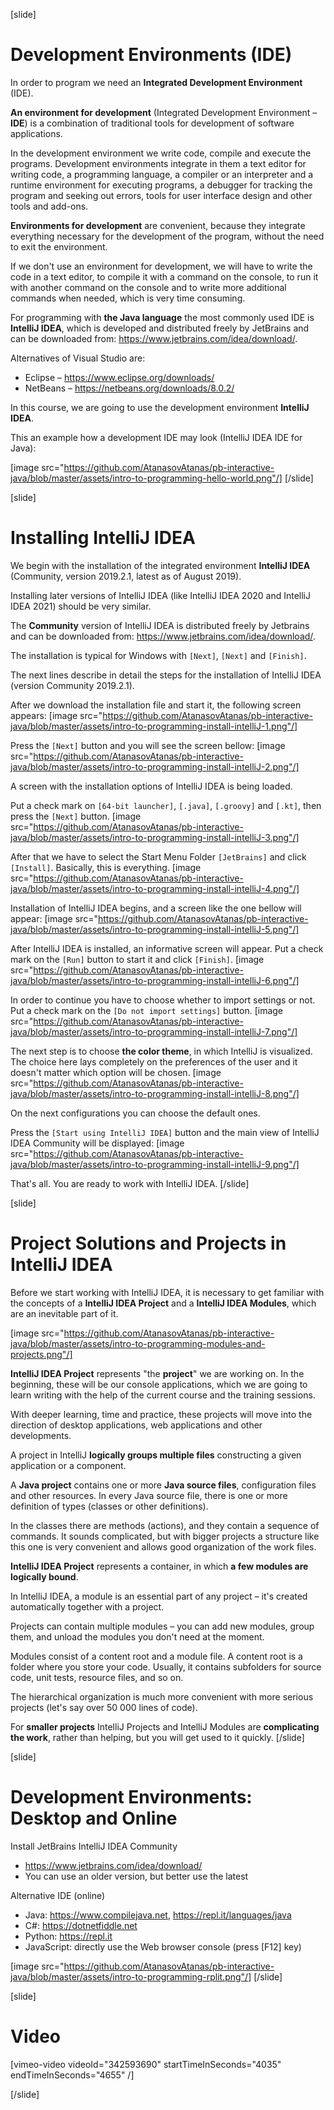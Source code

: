 [slide]
# Development Environments (IDE)
In order to program we need an **Integrated Development Environment** (IDE). 

**An environment for development** (Integrated Development Environment – **IDE**) is a combination of traditional tools for development of software applications. 

In the development environment we write code, compile and execute the programs. Development environments integrate in them a text editor for writing code, a programming language, a compiler or an interpreter and a runtime environment for executing programs, a debugger for tracking the program and seeking out errors, tools for user interface design and other tools and add-ons.

**Environments for development** are convenient, because they integrate everything necessary for the development of the program, without the need to exit the environment. 

If we don't use an environment for development, we will have to write the code in a text editor, to compile it with a command on the console, to run it with another command on the console and to write more additional commands when needed, which is very time consuming. 

For programming with **the Java language** the most commonly used IDE is **IntelliJ IDEA**, which is developed and distributed freely by JetBrains and can be downloaded from: https://www.jetbrains.com/idea/download/.

Alternatives of Visual Studio are:
- Eclipse – https://www.eclipse.org/downloads/
- NetBeans – https://netbeans.org/downloads/8.0.2/

In this course, we are going to use the development environment **IntelliJ IDEA**. 

This an example how a development IDE may look (IntelliJ IDEA IDE for Java):

[image src="https://github.com/AtanasovAtanas/pb-interactive-java/blob/master/assets/intro-to-programming-hello-world.png"/]
[/slide]

[slide]
# Installing IntelliJ IDEA
We begin with the installation of the integrated environment **IntelliJ IDEA** (Community, version 2019.2.1, latest as of August 2019). 

Installing later versions of IntelliJ IDEA (like IntelliJ IDEA 2020 and IntelliJ IDEA 2021) should be very similar.

The **Community** version of IntelliJ IDEA is distributed freely by Jetbrains and can be downloaded from: https://www.jetbrains.com/idea/download/.

The installation is typical for Windows with `[Next]`, `[Next]` and `[Finish]`.

The next lines describe in detail the steps for the installation of IntelliJ IDEA (version Community 2019.2.1). 

After we download the installation file and start it, the following screen appears:
[image src="https://github.com/AtanasovAtanas/pb-interactive-java/blob/master/assets/intro-to-programming-install-intelliJ-1.png"/]

Press the `[Next]` button and you will see the screen bellow:
[image src="https://github.com/AtanasovAtanas/pb-interactive-java/blob/master/assets/intro-to-programming-install-intelliJ-2.png"/]

A screen with the installation options of IntelliJ IDEA is being loaded.

Put a check mark on `[64-bit launcher]`, `[.java]`, `[.groovy]` and `[.kt]`, then press the `[Next]` button. 
[image src="https://github.com/AtanasovAtanas/pb-interactive-java/blob/master/assets/intro-to-programming-install-intelliJ-3.png"/]

After that we have to select the Start Menu Folder `[JetBrains]` and click `[Install]`. Basically, this is everything.
[image src="https://github.com/AtanasovAtanas/pb-interactive-java/blob/master/assets/intro-to-programming-install-intelliJ-4.png"/]

Installation of IntelliJ IDEA begins, and a screen like the one bellow will appear:
[image src="https://github.com/AtanasovAtanas/pb-interactive-java/blob/master/assets/intro-to-programming-install-intelliJ-5.png"/]

After IntelliJ IDEA is installed, an informative screen will appear. Put a check mark on the `[Run]` button to start it and click `[Finish]`.
[image src="https://github.com/AtanasovAtanas/pb-interactive-java/blob/master/assets/intro-to-programming-install-intelliJ-6.png"/]

In order to continue you have to choose whether to import settings or not. Put a check mark on the `[Do not import settings]` button.
[image src="https://github.com/AtanasovAtanas/pb-interactive-java/blob/master/assets/intro-to-programming-install-intelliJ-7.png"/]

The next step is to choose **the color theme**, in which IntelliJ is visualized. The choice here lays completely on the preferences of the user and it doesn't matter which option will be chosen.
[image src="https://github.com/AtanasovAtanas/pb-interactive-java/blob/master/assets/intro-to-programming-install-intelliJ-8.png"/]

On the next configurations you can choose the default ones.

Press the `[Start using IntelliJ IDEA]` button and the main view of IntelliJ IDEA Community will be displayed:
[image src="https://github.com/AtanasovAtanas/pb-interactive-java/blob/master/assets/intro-to-programming-install-intelliJ-9.png"/]

That's all. You are ready to work with IntelliJ IDEA.
[/slide]

[slide]
# Project Solutions and Projects in IntelliJ IDEA
Before we start working with IntelliJ IDEA, it is necessary to get familiar with the concepts of a **IntelliJ IDEA Project** and a **IntelliJ IDEA Modules**, which are an inevitable part of it.

[image src="https://github.com/AtanasovAtanas/pb-interactive-java/blob/master/assets/intro-to-programming-modules-and-projects.png"/]

**IntelliJ IDEA Project** represents "the **project**" we are working on. In the beginning, these will be our console applications, which we are going to learn writing with the help of the current course and the training sessions.

With deeper learning, time and practice, these projects will move into the direction of desktop applications, web applications and other developments. 

A project in IntelliJ **logically groups multiple files** constructing a given application or a component. 

A **Java project** contains one or more **Java source files**, configuration files and other resources. In every Java source file, there is one or more definition of types (classes or other definitions). 

In the classes there are methods (actions), and they contain a sequence of commands. It sounds complicated, but with bigger projects a structure like this one is very convenient and allows good organization of the work files.

**IntelliJ IDEA Project** represents a container, in which **a few modules are logically bound**. 

In IntelliJ IDEA, a module is an essential part of any project – it's created automatically together with a project. 

Projects can contain multiple modules – you can add new modules, group them, and unload the modules you don't need at the moment.

Modules consist of a content root and a module file. A content root is a folder where you store your code. Usually, it contains subfolders for source code, unit tests, resource files, and so on.

The hierarchical organization is much more convenient with more serious projects (let's say over 50 000 lines of code).

For **smaller projects** IntelliJ Projects and IntelliJ Modules are **complicating the work**, rather than helping, but you will get used to it quickly.
[/slide]

[slide]
# Development Environments: Desktop and Online
Install JetBrains IntelliJ IDEA Community

* https://www.jetbrains.com/idea/download/
* You can use an older version, but better use the latest

Alternative IDE (online)

* Java: https://www.compilejava.net, https://repl.it/languages/java
* C#: https://dotnetfiddle.net
* Python: https://repl.it
* JavaScript: directly use the Web browser console (press \[F12\] key)

[image src="https://github.com/AtanasovAtanas/pb-interactive-java/blob/master/assets/intro-to-programming-rplit.png"/]
[/slide]

[slide]
# Video
[vimeo-video videoId="342593690" startTimeInSeconds="4035" endTimeInSeconds="4655" /]

[/slide]